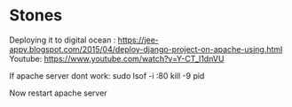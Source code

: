 # Stones

Deploying it to digital ocean :
https://jee-appy.blogspot.com/2015/04/deploy-django-project-on-apache-using.html
Youtube: https://www.youtube.com/watch?v=Y-CT_l1dnVU	 

If apache server dont work:
sudo lsof -i :80
kill -9 pid

Now restart apache server